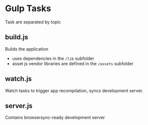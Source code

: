 # Gulp Tasks

Task are separated by topic 

## build.js

Builds the application 
- uses dependencies in the `/lib` subfolder
- asset js vendor libraries are defined in the `/assets` subfolder

## watch.js

Watch tasks to trigger app recompilation, syncs development server.

## server.js

Contains browsersync-ready development server
